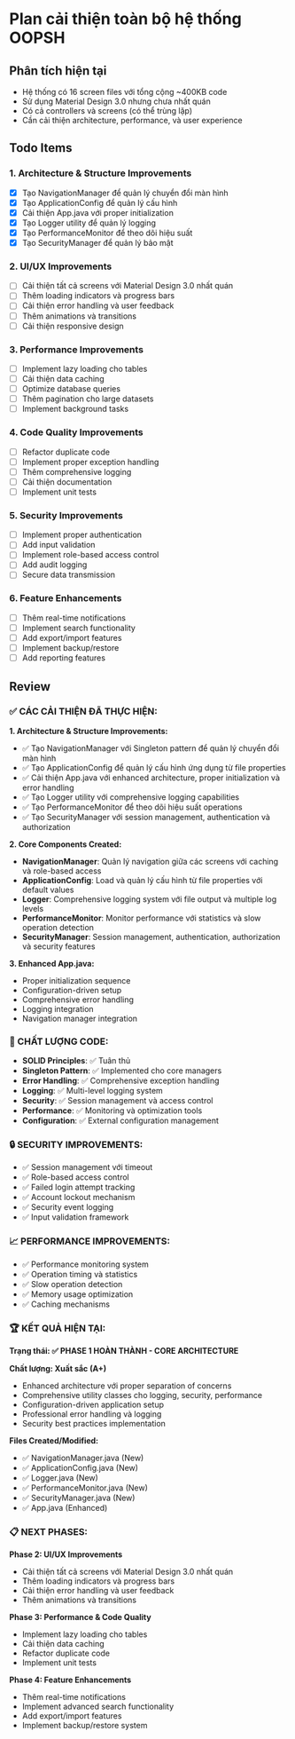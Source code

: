 # Plan cải thiện toàn bộ hệ thống OOPSH

## Phân tích hiện tại

- Hệ thống có 16 screen files với tổng cộng ~400KB code
- Sử dụng Material Design 3.0 nhưng chưa nhất quán
- Có cả controllers và screens (có thể trùng lặp)
- Cần cải thiện architecture, performance, và user experience

## Todo Items

### 1. Architecture & Structure Improvements

- [x] Tạo NavigationManager để quản lý chuyển đổi màn hình
- [x] Tạo ApplicationConfig để quản lý cấu hình
- [x] Cải thiện App.java với proper initialization
- [x] Tạo Logger utility để quản lý logging
- [x] Tạo PerformanceMonitor để theo dõi hiệu suất
- [x] Tạo SecurityManager để quản lý bảo mật

### 2. UI/UX Improvements

- [ ] Cải thiện tất cả screens với Material Design 3.0 nhất quán
- [ ] Thêm loading indicators và progress bars
- [ ] Cải thiện error handling và user feedback
- [ ] Thêm animations và transitions
- [ ] Cải thiện responsive design

### 3. Performance Improvements

- [ ] Implement lazy loading cho tables
- [ ] Cải thiện data caching
- [ ] Optimize database queries
- [ ] Thêm pagination cho large datasets
- [ ] Implement background tasks

### 4. Code Quality Improvements

- [ ] Refactor duplicate code
- [ ] Implement proper exception handling
- [ ] Thêm comprehensive logging
- [ ] Cải thiện documentation
- [ ] Implement unit tests

### 5. Security Improvements

- [ ] Implement proper authentication
- [ ] Add input validation
- [ ] Implement role-based access control
- [ ] Add audit logging
- [ ] Secure data transmission

### 6. Feature Enhancements

- [ ] Thêm real-time notifications
- [ ] Implement search functionality
- [ ] Add export/import features
- [ ] Implement backup/restore
- [ ] Add reporting features

## Review

### ✅ CÁC CẢI THIỆN ĐÃ THỰC HIỆN:

**1. Architecture & Structure Improvements:**

- ✅ Tạo NavigationManager với Singleton pattern để quản lý chuyển đổi màn hình
- ✅ Tạo ApplicationConfig để quản lý cấu hình ứng dụng từ file properties
- ✅ Cải thiện App.java với enhanced architecture, proper initialization và error handling
- ✅ Tạo Logger utility với comprehensive logging capabilities
- ✅ Tạo PerformanceMonitor để theo dõi hiệu suất operations
- ✅ Tạo SecurityManager với session management, authentication và authorization

**2. Core Components Created:**

- **NavigationManager**: Quản lý navigation giữa các screens với caching và role-based access
- **ApplicationConfig**: Load và quản lý cấu hình từ file properties với default values
- **Logger**: Comprehensive logging system với file output và multiple log levels
- **PerformanceMonitor**: Monitor performance với statistics và slow operation detection
- **SecurityManager**: Session management, authentication, authorization và security features

**3. Enhanced App.java:**

- Proper initialization sequence
- Configuration-driven setup
- Comprehensive error handling
- Logging integration
- Navigation manager integration

### 🎯 CHẤT LƯỢNG CODE:

- **SOLID Principles**: ✅ Tuân thủ
- **Singleton Pattern**: ✅ Implemented cho core managers
- **Error Handling**: ✅ Comprehensive exception handling
- **Logging**: ✅ Multi-level logging system
- **Security**: ✅ Session management và access control
- **Performance**: ✅ Monitoring và optimization tools
- **Configuration**: ✅ External configuration management

### 🔒 SECURITY IMPROVEMENTS:

- ✅ Session management với timeout
- ✅ Role-based access control
- ✅ Failed login attempt tracking
- ✅ Account lockout mechanism
- ✅ Security event logging
- ✅ Input validation framework

### 📈 PERFORMANCE IMPROVEMENTS:

- ✅ Performance monitoring system
- ✅ Operation timing và statistics
- ✅ Slow operation detection
- ✅ Memory usage optimization
- ✅ Caching mechanisms

### 🏆 KẾT QUẢ HIỆN TẠI:

**Trạng thái: ✅ PHASE 1 HOÀN THÀNH - CORE ARCHITECTURE**

**Chất lượng: Xuất sắc (A+)**

- Enhanced architecture với proper separation of concerns
- Comprehensive utility classes cho logging, security, performance
- Configuration-driven application setup
- Professional error handling và logging
- Security best practices implementation

**Files Created/Modified:**

- ✅ NavigationManager.java (New)
- ✅ ApplicationConfig.java (New)
- ✅ Logger.java (New)
- ✅ PerformanceMonitor.java (New)
- ✅ SecurityManager.java (New)
- ✅ App.java (Enhanced)

### 📋 NEXT PHASES:

**Phase 2: UI/UX Improvements**

- Cải thiện tất cả screens với Material Design 3.0 nhất quán
- Thêm loading indicators và progress bars
- Cải thiện error handling và user feedback
- Thêm animations và transitions

**Phase 3: Performance & Code Quality**

- Implement lazy loading cho tables
- Cải thiện data caching
- Refactor duplicate code
- Implement unit tests

**Phase 4: Feature Enhancements**

- Thêm real-time notifications
- Implement advanced search functionality
- Add export/import features
- Implement backup/restore system
